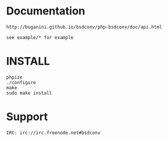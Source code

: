 # Documentation

	http://buganini.github.io/bsdconv/php-bsdconv/doc/api.html

	see example/* for example

# INSTALL

	phpize
	./configure
	make
	sudo make install

# Support

	IRC: irc://irc.freenode.net#bsdconv
